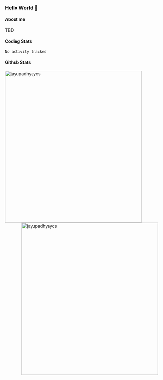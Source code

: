 ### Hello World 👋
#### About me
TBD
#### Coding Stats
<!--START_SECTION:waka-->

```text
No activity tracked
```

<!--END_SECTION:waka-->
#### Github Stats

<p  ><img align="left" src="https://github-readme-stats.vercel.app/api/top-langs?username=jayupadhyaycs&theme=tokyonight&show_icons=true&locale=en&layout=compact" alt="jayupadhyaycs" width="450px" height="500px" /> 
<img align="right" src="https://github-readme-streak-stats.herokuapp.com/?user=jayupadhyaycs&theme=tokyonight&" alt="jayupadhyaycs" width="450px" height="500px"/>
</p>




<!--
**JayUpadhyayCS/JayUpadhyayCS** is a ✨ _special_ ✨ repository because its `README.md` (this file) appears on your GitHub profile.

Here are some ideas to get you started:

- 🔭 I’m currently working on ...
- 🌱 I’m currently learning ...
- 👯 I’m looking to collaborate on ...
- 🤔 I’m looking for help with ...
- 💬 Ask me about ...
- 📫 How to reach me: ...
- 😄 Pronouns: ...
- ⚡ Fun fact: ...
-->

